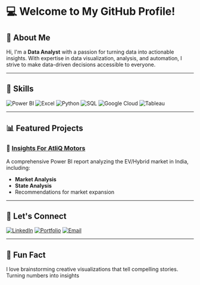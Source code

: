# 💻 Welcome to My GitHub Profile!


## 👋 About Me
Hi, I'm a **Data Analyst** with a passion for turning data into actionable insights. With expertise in data visualization, analysis, and automation, I strive to make data-driven decisions accessible to everyone.

---

## 🚀 Skills

![Power BI](https://img.shields.io/badge/Microsoft%20Power%20BI-%230078D7.svg?style=for-the-badge&logo=powerbi&logoColor=white)
![Excel](https://img.shields.io/badge/Microsoft%20Excel-%23217346.svg?style=for-the-badge&logo=microsoftexcel&logoColor=white)
![Python](https://img.shields.io/badge/Python-%233776AB.svg?style=for-the-badge&logo=python&logoColor=white)
![SQL](https://img.shields.io/badge/SQL-%23F29111.svg?style=for-the-badge&logo=postgresql&logoColor=white)
![Google Cloud](https://img.shields.io/badge/Google%20Cloud-%234285F4.svg?style=for-the-badge&logo=googlecloud&logoColor=white)
![Tableau](https://img.shields.io/badge/Tableau-%23E97627.svg?style=for-the-badge&logo=tableau&logoColor=white)

---

## 📊 Featured Projects

### 🌟 [Insights For AtliQ Motors](https://github.com/your-username/atliq-motors-analysis)
A comprehensive Power BI report analyzing the EV/Hybrid market in India, including:
- **Market Analysis**
- **State Analysis**
- Recommendations for market expansion

---


## 🤝 Let's Connect

[![LinkedIn](https://img.shields.io/badge/LinkedIn-%230077B5.svg?style=for-the-badge&logo=linkedin&logoColor=white)]((https://www.linkedin.com/in/kirtee-ghalsasi-3387b8190/))
[![Portfolio](https://img.shields.io/badge/Portfolio-%23FF4081.svg?style=for-the-badge&logo=googlechrome&logoColor=white)](https://your-portfolio.com)
[![Email](https://img.shields.io/badge/Email-%23D14836.svg?style=for-the-badge&logo=gmail&logoColor=white)](mailto:kirtee.ghalsasi@gmail.com)

---

## 🎨 Fun Fact
I love brainstorming creative visualizations that tell compelling stories. Turning numbers into insights

